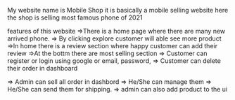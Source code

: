 My website name is Mobile Shop
it is basically a mobile selling website
here the shop is selling most famous phone of 2021

features of this website
=>There is a home page where there are many new arrived phone.
=> By clicking explore customer will able see more product
=>In home there is a review section where happy customer can add their review
=>At the bottm there are most selling section 
=> Customer can register or login using google or email, password,
=> Customer can delete their order in dashboard

=> Admin can sell all order in dashbord
=> He/She can manage them
=> He/She can send them for shipping.
=> admin can also add product to the ui

